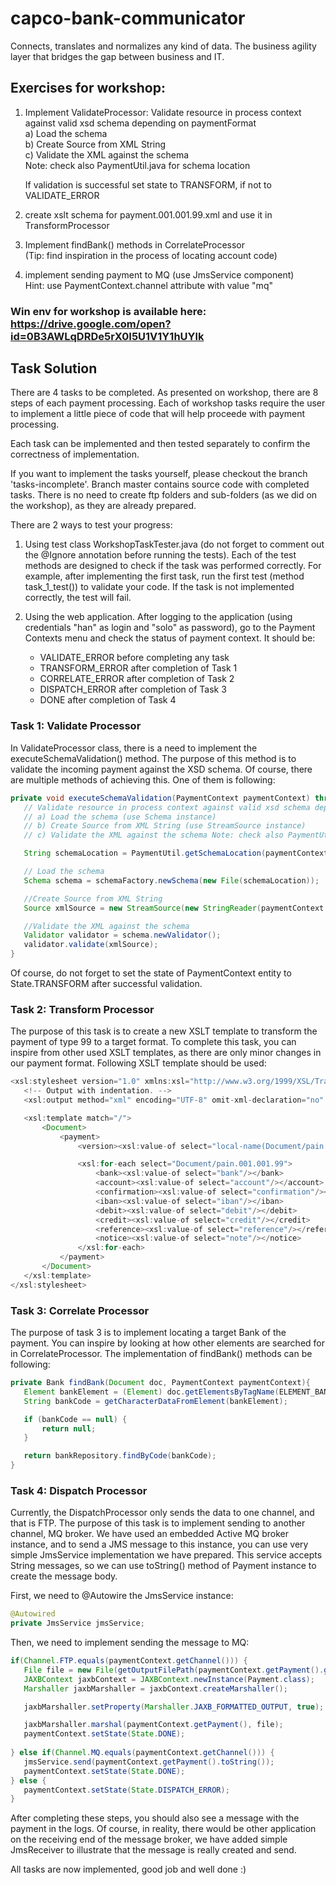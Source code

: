 
# capco-bank-communicator 
Connects, translates and normalizes any kind of data. The business agility layer that bridges the gap between business and IT. 

## Exercises for workshop:

1. Implement ValidateProcessor:
    Validate resource in process context against valid xsd schema depending on paymentFormat<br>
    a) Load the schema<br>
    b) Create Source from XML String<br>
    c) Validate the XML against the schema<br>
    Note: check also PaymentUtil.java for schema location

    If validation is successful set state to TRANSFORM, if not to VALIDATE_ERROR    

2. create xslt schema for payment.001.001.99.xml and
    use it in TransformProcessor
 
3. Implement findBank() methods in CorrelateProcessor<br> 
    (Tip: find inspiration in the process of locating account code)

4. implement sending payment to MQ (use JmsService component)<br>
   Hint: use PaymentContext.channel attribute with value "mq"
      
###   Win env for workshop is available here: https://drive.google.com/open?id=0B3AWLqDRDe5rX0I5U1V1Y1hUYlk

## Task Solution
There are 4 tasks to be completed. As presented on workshop, there are 
8 steps of each payment processing. Each of workshop tasks require the 
user to implement a little piece of code that will help proceede with payment
processing. 

Each task can be implemented and then tested separately to confirm the
correctness of implementation.

If you want to implement the tasks yourself, please checkout the branch 'tasks-incomplete'.
Branch master contains source code with completed tasks. There is no need to create ftp
folders and sub-folders (as we did on the workshop), as they are already prepared. 

There are 2 ways to test your progress:
1. Using test class WorkshopTaskTester.java (do not forget to comment out the @Ignore 
   annotation before running the tests). Each of the test methods are designed to check
   if the task was performed correctly. For example, after implementing the first task, run
   the first test (method task_1_test()) to validate your code. If the task is not implemented 
   correctly, the test will fail.<br>
   
2. Using the web application. After logging to the application (using credentials "han" as login 
    and "solo" as password), go to the Payment Contexts menu and check the status of payment
    context. It should be:<br>
     - VALIDATE_ERROR before completing any task<br>
     - TRANSFORM_ERROR after completion of Task 1<br>
     - CORRELATE_ERROR after completion of Task 2<br>
     - DISPATCH_ERROR after completion of Task 3<br>
     - DONE after completion of Task 4
   			 
###   Task 1: Validate Processor
In ValidateProcessor class, there is a need to implement the executeSchemaValidation() method. The purpose
of this method is to validate the incoming payment against the XSD schema. Of course, there are multiple 
methods of achieving this. One of them is following:

```java
private void executeSchemaValidation(PaymentContext paymentContext) throws PaymentProcessingException, SAXException, IOException {
   // Validate resource in process context against valid xsd schema depending on paymentFormat in this method:
   // a) Load the schema (use Schema instance)
   // b) Create Source from XML String (use StreamSource instance)
   // c) Validate the XML against the schema Note: check also PaymentUtil.java for schema location (use Validator)

   String schemaLocation = PaymentUtil.getSchemaLocation(paymentContext.getPaymentFormat());

   // Load the schema
   Schema schema = schemaFactory.newSchema(new File(schemaLocation));

   //Create Source from XML String
   Source xmlSource = new StreamSource(new StringReader(paymentContext.getResource()));

   //Validate the XML against the schema
   Validator validator = schema.newValidator();
   validator.validate(xmlSource);
}
```
   	
Of course, do not forget to set the state of PaymentContext entity to State.TRANSFORM after successful validation.
   	
### Task 2: Transform Processor
The purpose of this task is to create a new XSLT template to transform the payment of type 99 to a target format.
To complete this task, you can inspire from other used XSLT templates, as there are only minor changes in our payment format.
Following XSLT template should be used:
   
```java  
<xsl:stylesheet version="1.0" xmlns:xsl="http://www.w3.org/1999/XSL/Transform">
   <!-- Output with indentation. -->
   <xsl:output method="xml" encoding="UTF-8" omit-xml-declaration="no" indent="yes"/>

   <xsl:template match="/">
       <Document>
           <payment>
               <version><xsl:value-of select="local-name(Document/pain.001.001.99)"/></version>

               <xsl:for-each select="Document/pain.001.001.99">
                   <bank><xsl:value-of select="bank"/></bank>
                   <account><xsl:value-of select="account"/></account>
                   <confirmation><xsl:value-of select="confirmation"/></confirmation>
                   <iban><xsl:value-of select="iban"/></iban>
                   <debit><xsl:value-of select="debit"/></debit>
                   <credit><xsl:value-of select="credit"/></credit>
                   <reference><xsl:value-of select="reference"/></reference>
                   <notice><xsl:value-of select="note"/></notice>
               </xsl:for-each>
           </payment>
       </Document>
   </xsl:template>   
</xsl:stylesheet>
```
   	
### Task 3: Correlate Processor
The purpose of task 3 is to implement locating a target Bank of the payment. You can inspire by looking at
how other elements are searched for in CorrelateProcessor. The implementation of findBank() methods can be
following:
   
```java
private Bank findBank(Document doc, PaymentContext paymentContext){
   Element bankElement = (Element) doc.getElementsByTagName(ELEMENT_BANK_CODE).item(0);
   String bankCode = getCharacterDataFromElement(bankElement);

   if (bankCode == null) {
       return null;
   }

   return bankRepository.findByCode(bankCode);
}
```
   	
### Task 4: Dispatch Processor
Currently, the DispatchProcessor only sends the data to one channel, and that is FTP. The purpose of this task
is to implement sending to another channel, MQ broker. We have used an embedded Active MQ broker instance,
and to send a JMS message to this instance, you can use very simple JmsService implementation we have prepared.
This service accepts String messages, so we can use toString() method of Payment instance to create the message body.
      
First, we need to @Autowire the JmsService instance:
   
```java
@Autowired
private JmsService jmsService;
```
   	
Then, we need to implement sending the message to MQ:

```java
if(Channel.FTP.equals(paymentContext.getChannel())) {
   File file = new File(getOutputFilePath(paymentContext.getPayment().getBank().getOutputChannel()));
   JAXBContext jaxbContext = JAXBContext.newInstance(Payment.class);
   Marshaller jaxbMarshaller = jaxbContext.createMarshaller();

   jaxbMarshaller.setProperty(Marshaller.JAXB_FORMATTED_OUTPUT, true);

   jaxbMarshaller.marshal(paymentContext.getPayment(), file);
   paymentContext.setState(State.DONE);
   
} else if(Channel.MQ.equals(paymentContext.getChannel())) {
   jmsService.send(paymentContext.getPayment().toString());
   paymentContext.setState(State.DONE);
} else {
   paymentContext.setState(State.DISPATCH_ERROR);
}
```
  	
After completing these steps, you should also see a message
with the payment in the logs. Of course, in reality, there would be other application on the receiving end of the message broker,
we have added simple JmsReceiver to illustrate that the message is really created and send.
   	
All tasks are now implemented, good job and well done :)	
   			 
